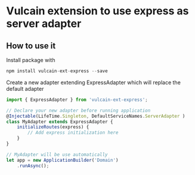 # Vulcain extension to use express as server adapter

## How to use it

Install package with

```js
npm install vulcain-ext-express --save
```

Create a new adapter extending ExpressAdapter which will replace the default adapter

```js
import { ExpressAdapter } from 'vulcain-ext-express';

// Declare your new adapter before running application
@Injectable(LifeTime.Singleton, DefaultServiceNames.ServerAdapter )
class MyAdapter extends ExpressAdapter {
    initializeRoutes(express) {
        // Add express initialization here
    }
}

// MyAdapter will be use automatically
let app = new ApplicationBuilder('Domain')
    .runAsync();
```
